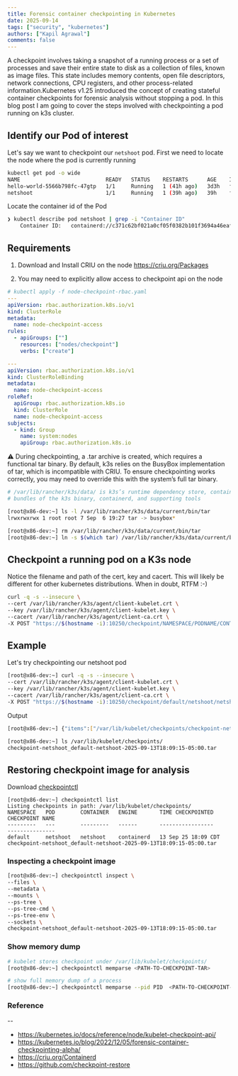 ```yaml
---
title: Forensic container checkpointing in Kubernetes
date: 2025-09-14
tags: ["security", "kubernetes"]
authors: ["Kapil Agrawal"]
comments: false
---
```


A checkpoint involves taking a snapshot of a running process or a set of processes and save their entire state to disk as a collection of files, known as image files. This state includes memory contents, open file descriptors, network connections, CPU registers, and other process-related information.Kubernetes v1.25 introduced the concept of creating stateful container checkpoints for forensic analysis without stopping a pod. In this blog post I am going to cover the steps involved with checkpointing a pod running on k3s cluster.

## Identify our Pod of interest

Let's say we want to checkpoint our `netshoot` pod. First we need to locate the node where the pod is currently running

```sh
kubectl get pod -o wide
NAME                           READY   STATUS    RESTARTS      AGE    IP          NODE      NOMINATED NODE   READINESS GATES
hello-world-5566b798fc-47gtp   1/1     Running   1 (41h ago)   3d3h   fd00::1d1   x86-dev   <none>           <none>
netshoot                       1/1     Running   1 (39h ago)   39h    fd00::1ea   x86-dev   <none>           <none>

```

Locate the container id of the Pod

```sh
❯ kubectl describe pod netshoot | grep -i "Container ID"
    Container ID:   containerd://c371c62bf021a0cf05f0382b101f3694a46eaf373621c2cf94990a0b0926a133

```

## Requirements

1. Download and Install CRIU on the node
   https://criu.org/Packages

2. You may need to explicitly allow access to checkpoint api on the node

```yaml
# kubectl apply -f node-checkpoint-rbac.yaml
---
apiVersion: rbac.authorization.k8s.io/v1
kind: ClusterRole
metadata:
  name: node-checkpoint-access
rules:
  - apiGroups: [""]
    resources: ["nodes/checkpoint"]
    verbs: ["create"]

---
apiVersion: rbac.authorization.k8s.io/v1
kind: ClusterRoleBinding
metadata:
  name: node-checkpoint-access
roleRef:
  apiGroup: rbac.authorization.k8s.io
  kind: ClusterRole
  name: node-checkpoint-access
subjects:
  - kind: Group
    name: system:nodes
    apiGroup: rbac.authorization.k8s.io
```

⚠️ During checkpointing, a .tar archive is created, which requires a functional tar binary. By default, k3s relies on the BusyBox implementation of tar, which is incompatible with CRIU. To ensure checkpointing works correctly, you may need to override this with the system’s full tar binary.

```sh
# /var/lib/rancher/k3s/data/ is k3s’s runtime dependency store, containing unpacked, versioned
# bundles of the k3s binary, containerd, and supporting tools

[root@x86-dev:~] ls -l /var/lib/rancher/k3s/data/current/bin/tar
lrwxrwxrwx 1 root root 7 Sep  6 19:27 tar -> busybox*

[root@x86-dev:~] rm /var/lib/rancher/k3s/data/current/bin/tar
[root@x86-dev:~] ln -s $(which tar) /var/lib/rancher/k3s/data/current/bin/tar
```

## Checkpoint a running pod on a K3s node

Notice the filename and path of the cert, key and cacert. This will likely be different for other kubernetes distributions. When in doubt, RTFM :-)

```sh
curl -q -s --insecure \
--cert /var/lib/rancher/k3s/agent/client-kubelet.crt \
--key /var/lib/rancher/k3s/agent/client-kubelet.key \
--cacert /var/lib/rancher/k3s/agent/client-ca.crt \
-X POST "https://$(hostname -i):10250/checkpoint/NAMESPACE/PODNAME/CONTAINERNAME"
```

## Example

Let's try checkpointing our netshoot pod

```sh
[root@x86-dev:~] curl -q -s --insecure \
--cert /var/lib/rancher/k3s/agent/client-kubelet.crt \
--key /var/lib/rancher/k3s/agent/client-kubelet.key \
--cacert /var/lib/rancher/k3s/agent/client-ca.crt \
-X POST "https://$(hostname -i):10250/checkpoint/default/netshoot/netshoot"
```

Output

```sh
[root@x86-dev:~] {"items":["/var/lib/kubelet/checkpoints/checkpoint-netshoot_default-netshoot-2025-09-13T18:09:15-05:00.tar"]}

[root@x86-dev:~] ls /var/lib/kubelet/checkpoints/
checkpoint-netshoot_default-netshoot-2025-09-13T18:09:15-05:00.tar
```

## Restoring checkpoint image for analysis

Download [checkpointctl](https://github.com/checkpoint-restore/checkpointctl)

```
[root@x86-dev:~] checkpointctl list
Listing checkpoints in path: /var/lib/kubelet/checkpoints/
NAMESPACE   POD        CONTAINER   ENGINE       TIME CHECKPOINTED     CHECKPOINT NAME
---------   ---        ---------   ------       -----------------     ---------------
default     netshoot   netshoot    containerd   13 Sep 25 18:09 CDT   checkpoint-netshoot_default-netshoot-2025-09-13T18:09:15-05:00.tar

```

### Inspecting a checkpoint image

```sh
[root@x86-dev:~] checkpointctl inspect \
--files \
--metadata \
--mounts \
--ps-tree \
--ps-tree-cmd \
--ps-tree-env \
--sockets \
checkpoint-netshoot_default-netshoot-2025-09-13T18:09:15-05:00.tar
```

### Show memory dump

```sh
# kubelet stores checkpoint under /var/lib/kubelet/checkpoints/
[root@x86-dev:~] checkpointctl memparse <PATH-TO-CHECKPOINT-TAR>

# show full memory dump of a process
[root@x86-dev:~] checkpointctl memparse --pid PID  <PATH-TO-CHECKPOINT-TAR>
```

### Reference

--

- https://kubernetes.io/docs/reference/node/kubelet-checkpoint-api/
- https://kubernetes.io/blog/2022/12/05/forensic-container-checkpointing-alpha/
- https://criu.org/Containerd
- https://github.com/checkpoint-restore

